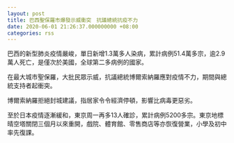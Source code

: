 ```yaml
---
layout: post
title: 巴西聖保羅市爆發示威衝突　抗議總統抗疫不力
date: 2020-06-01 21:26:37.000000000 +08:00
categories: rss
---
```


巴西的新型肺炎疫情嚴峻，單日新增1.3萬多人染病，累計病例51.4萬多宗，逾2.9萬人死亡，是僅次於美國，全球第二多病例的國家。

在最大城市聖保羅，大批民眾示威，抗議總統博爾索納羅應對疫情不力，期間與總統支持者起衝突。
 
博爾索納羅拒絕封城建議，指居家令令經濟停頓，影響比病毒更惡劣。

至於日本疫情逐漸緩和，東京周一再多13人確診，累計病例5200多宗。東京地標晴空塔關閉三個月以來重開，戲院、體育館、零售商店等亦恢復營業，小學及初中率先復課。
